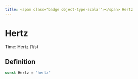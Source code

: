 ```yaml
---
title: <span class="badge object-type-scalar"></span> Hertz
---
```

# <span class="badge object-type-scalar"></span> Hertz

Time: Hertz (1/s)

## Definition

```go
const Hertz = "hertz"
```
